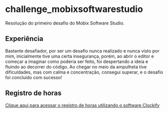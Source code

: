 # challenge_mobixsoftwarestudio
Resolução do primeiro desafio do Mobix Software Studio.

## Experiência
Bastante desafiador, por ser um desafio nunca realizado e nunca visto por mim, inicialmente tive uma certa insegurança, porém, ao abrir o editor e começar a imaginar como poderia ser feito, foi despertando a ideia e fluindo ao decorrer do código. Ao chegar no meio da ampulheta tive dificuldades, mas com calma e concentração, consegui superar, e o desafio foi concluído com sucesso!

## Registro de horas
[Clique aqui para acessar o registro de horas utilizando o software Clockify](https://app.clockify.me/shared/621a75d9d8d0e94b0f587924)

